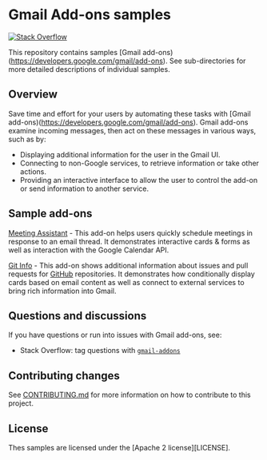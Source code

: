 # Gmail Add-ons samples

[![Stack Overflow][stackoverflow-shield]][stackoverflow-link]

This repository contains samples [Gmail add-ons)(https://developers.google.com/gmail/add-ons).
See sub-directories for more detailed descriptions of individual samples.

## Overview

Save time and effort for your users by automating these tasks with
[Gmail add-ons)(https://developers.google.com/gmail/add-ons).
Gmail add-ons examine incoming messages, then act on these messages in
various ways, such as by:

* Displaying additional information for the user in the Gmail UI.
* Connecting to non-Google services, to retrieve information or take other
  actions.
* Providing an interactive interface to allow the user to control the
  add-on or send information to another service.

## Sample add-ons

[Meeting Assistant](meeting-assistant) - This add-on helps users quickly
schedule meetings in response to an email thread. It demonstrates
interactive cards & forms as well as interaction with the Google Calendar API.

[Git Info](github) - This add-on shows additional information about issues and
pull requests for [GitHub](https://github.com) repositories. It demonstrates how
conditionally display cards based on email content as well as connect to external
services to bring rich information into Gmail.


## Questions and discussions

If you have questions or run into issues with Gmail add-ons, see:

* Stack Overflow: tag questions with [`gmail-addons`][stackoverflow-link]

## Contributing changes

See [CONTRIBUTING.md](CONTRIBUTING.md) for more information on how to contribute
to this project.

## License

Thes samples are licensed under the [Apache 2 license][LICENSE].

<!-- references -->

[stackoverflow-shield]: https://img.shields.io/badge/stackoverflow-gmail--add--ons-blue.svg
[stackoverflow-link]: http://stackoverflow.com/search?q=[gmail-add-ons]
